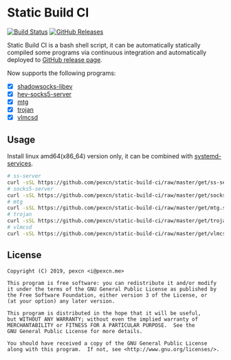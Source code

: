 # Static Build CI

[![Build Status](https://travis-ci.org/pexcn/static-build-ci.svg?branch=master)](https://travis-ci.org/pexcn/static-build-ci)
[![GitHub Releases](https://img.shields.io/github/downloads/pexcn/static-build-ci/total.svg)](https://github.com/pexcn/static-build-ci/releases)

Static Build CI is a bash shell script, it can be automatically statically compiled some programs via continuous integration and automatically deployed to [GitHub release page](https://github.com/pexcn/static-build-ci/releases).  

Now supports the following programs:

- [x] [shadowsocks-libev](https://github.com/shadowsocks/shadowsocks-libev)
- [x] [hev-socks5-server](https://github.com/heiher/hev-socks5-server)
- [x] [mtg](https://github.com/9seconds/mtg)
- [x] [trojan](https://github.com/trojan-gfw/trojan)
- [x] [vlmcsd](https://github.com/Wind4/vlmcsd)

## Usage

Install linux amd64(x86_64) version only, it can be combined with [systemd-services](https://github.com/pexcn/systemd-services).

```bash
# ss-server
curl -sSL https://github.com/pexcn/static-build-ci/raw/master/get/ss-server.sh | sh
# socks5-server
curl -sSL https://github.com/pexcn/static-build-ci/raw/master/get/socks5-server.sh | sh
# mtg
curl -sSL https://github.com/pexcn/static-build-ci/raw/master/get/mtg.sh | sh
# trojan
curl -sSL https://github.com/pexcn/static-build-ci/raw/master/get/trojan.sh | sh
# vlmcsd
curl -sSL https://github.com/pexcn/static-build-ci/raw/master/get/vlmcsd.sh | sh
```

## License

```
Copyright (C) 2019, pexcn <i@pexcn.me>

This program is free software: you can redistribute it and/or modify
it under the terms of the GNU General Public License as published by
the Free Software Foundation, either version 3 of the License, or
(at your option) any later version.

This program is distributed in the hope that it will be useful,
but WITHOUT ANY WARRANTY; without even the implied warranty of
MERCHANTABILITY or FITNESS FOR A PARTICULAR PURPOSE.  See the
GNU General Public License for more details.

You should have received a copy of the GNU General Public License
along with this program.  If not, see <http://www.gnu.org/licenses/>.
```
